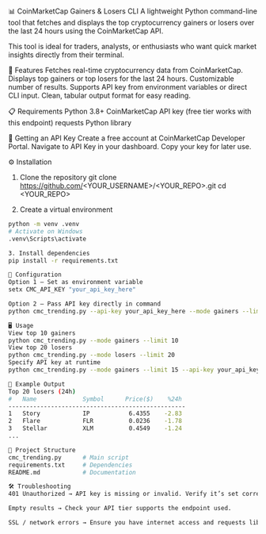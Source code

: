 📊 CoinMarketCap Gainers & Losers CLI
A lightweight Python command-line tool that fetches and displays the top cryptocurrency gainers or losers over the last 24 hours using the CoinMarketCap API.

This tool is ideal for traders, analysts, or enthusiasts who want quick market insights directly from their terminal.

🚀 Features
Fetches real-time cryptocurrency data from CoinMarketCap.
Displays top gainers or top losers for the last 24 hours.
Customizable number of results.
Supports API key from environment variables or direct CLI input.
Clean, tabular output format for easy reading.

📋 Requirements
Python 3.8+
CoinMarketCap API key (free tier works with this endpoint)
requests Python library

🔑 Getting an API Key
Create a free account at CoinMarketCap Developer Portal.
Navigate to API Key in your dashboard.
Copy your key for later use.

⚙️ Installation
1. Clone the repository
git clone https://github.com/<YOUR_USERNAME>/<YOUR_REPO>.git
cd <YOUR_REPO>

2. Create a virtual environment
```bash
python -m venv .venv
# Activate on Windows
.venv\Scripts\activate

3. Install dependencies
pip install -r requirements.txt

🔧 Configuration
Option 1 — Set as environment variable
setx CMC_API_KEY "your_api_key_here"

Option 2 — Pass API key directly in command
python cmc_trending.py --api-key your_api_key_here --mode gainers --limit 10

🖥 Usage
View top 10 gainers
python cmc_trending.py --mode gainers --limit 10
View top 20 losers
python cmc_trending.py --mode losers --limit 20
Specify API key at runtime
python cmc_trending.py --mode gainers --limit 15 --api-key your_api_key_here

📌 Example Output
Top 20 losers (24h)
#   Name             Symbol      Price($)    %24h
--------------------------------------------------
1   Story            IP           6.4355    -2.83
2   Flare            FLR          0.0236    -1.78
3   Stellar          XLM          0.4549    -1.24
...

📂 Project Structure
cmc_trending.py      # Main script
requirements.txt     # Dependencies
README.md            # Documentation

🛠 Troubleshooting
401 Unauthorized → API key is missing or invalid. Verify it’s set correctly.

Empty results → Check your API tier supports the endpoint used.

SSL / network errors → Ensure you have internet access and requests library is up to date.

